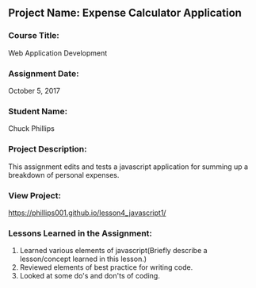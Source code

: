 ## Project Name:  Expense Calculator Application

### Course Title:
Web Application Development

### Assignment Date:  
October 5, 2017

### Student Name:  
Chuck Phillips

### Project Description:
This assignment edits and tests a javascript application for summing up a breakdown of personal expenses.

### View Project:
https://phillips001.github.io/lesson4_javascript1/

### Lessons Learned in the Assignment:
1. Learned various elements of javascript(Briefly describe a lesson/concept learned in this lesson.)
2. Reviewed elements of best practice for writing code.
3. Looked at some do's and don'ts of coding.

